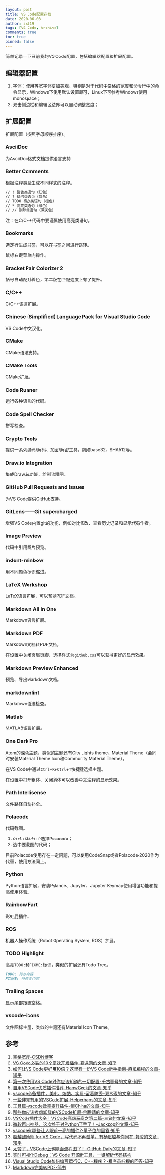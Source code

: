 ```yaml
---
layout: post
title: VS Code配置存档
date: 2020-06-03
author: zxl19
tags: [VS Code, Archive]
comments: true
toc: true
pinned: false
---
```


简单记录一下目前我的VS Code配置，包括编辑器配置和扩展配置。

<!-- more -->

## 编辑器配置

1. 字体：使用等宽字体更加美观，特别是对于代码中空格的宽度和命令行中的命令显示，Windows下使用默认设置即可，Linux下可参考Windows使用monospace；
2. 双击侧边栏和编辑区边界可以自动调整宽度；

## 扩展配置

扩展配置（按照字母顺序排序）。

### AsciiDoc

为AsciiDoc格式文档提供语言支持

### Better Comments

根据注释类型生成不同样式的注释。

```markdown
// ! 警告类语句（红色）
// ? 疑问类语句（蓝色）
// TODO 待办类语句（橙色）
// * 高亮类语句（绿色）
// // 删除线语句（深灰色）
```

注：在C/C++代码中要谨慎使用高亮类语句。

### Bookmarks

选定行生成书签，可以在书签之间进行跳转。

鼠标右键菜单内操作。

### Bracket Pair Colorizer 2

括号自动配对着色，第二版在匹配速度上有了提升。

### C/C++

C/C++语言扩展。

### Chinese (Simplified) Language Pack for Visual Studio Code

VS Code中文汉化。

### CMake

CMake语法支持。

### CMake Tools

CMake扩展。

### Code Runner

运行各种语言的代码。

### Code Spell Checker

拼写检查。

### Crypto Tools

提供一系列编码/解码、加密/解密工具，例如base32、SHA512等。

### Draw.io Integration

集成Draw.io功能，绘制流程图。

### GitHub Pull Requests and Issues

为VS Code提供GitHub支持。

### GitLens——Git supercharged

增强VS Code内置git的功能，例如对比修改、查看历史记录和显示代码作者。

### Image Preview

代码中引用图片预览。

### indent-rainbow

用不同颜色标识缩进。

### LaTeX Workshop

LaTeX语言扩展，可以预览PDF文档。

### Markdown All in One

Markdown语言扩展。

### Markdown PDF

Markdown文档转PDF文档。

在设置中关闭页眉页脚、选择样式为`github.css`可以获得更好的显示效果。

### Markdown Preview Enhanced

预览、导出Markdown文档。

### markdownlint

Markdown语法检查。

### Matlab

MATLAB语言扩展。

### One Dark Pro

Atom的深色主题，类似的主题还有City Lights theme、Material Theme（会同时安装Material Theme Icon和Community Material Theme）。

在VS Code中通过`Ctrl`+`K`+`Ctrl`+`T`快捷键选择主题。

在设置中打开粗体、关闭斜体可以改善中文注释的显示效果。

### Path Intellisense

文件路径自动补全。

### Polacode

代码截图。

1. `Ctrl`+`Shift`+`P`选择Polacode；
2. 选中要截图的代码；

目前Polacode使用存在一定问题，可以使用CodeSnap或者Polacode-2020作为代替，使用方法同上。

### Python

Python语言扩展，安装Pylance、Jupyter、Jupyter Keymap使用增强功能和提高使用体验。

### Rainbow Fart

彩虹屁插件。

### ROS

机器人操作系统（Robot Operating System, ROS）扩展。

### TODO Highlight

高亮`TODO:`和`FIXME:`标识，类似的扩展还有Todo Tree。

```markdown
TODO: 待办内容
FIXME: 待修复内容
```

### Trailing Spaces

显示尾部跟随空格。

### vscode-icons

文件图标主题，类似的主题还有Material Icon Theme。

## 参考

1. [空格宽度-CSDN博客](https://bbs.csdn.net/topics/392557784)
2. [VS Code必装的10个高效开发插件-慕课网的文章-知乎](https://zhuanlan.zhihu.com/p/56719281)
3. [如何让VS Code更好用10倍？这里有一份VS Code新手指南-麻瓜编程的文章-知乎](https://zhuanlan.zhihu.com/p/99462672)
4. [第一次使用VS Code时你应该知道的一切配置-千古壹号的文章-知乎](https://zhuanlan.zhihu.com/p/62913725)
5. [自用VSCode优质插件推荐-HanwGeek的文章-知乎](https://zhuanlan.zhihu.com/p/89693351)
6. [vscode必备插件，美化、炫酷、实用-留着防丢-双木珑的文章-知乎](https://zhuanlan.zhihu.com/p/112016680)
7. [一些非常有用的VSCode扩展-Helperhaps的文章-知乎](https://zhuanlan.zhihu.com/p/29553584)
8. [工具篇-vscode效率提升插件-鲲China的文章-知乎](https://zhuanlan.zhihu.com/p/73452541)
9. [那些你应该考虑卸载的VSCode扩展-余腾靖的文章-知乎](https://zhuanlan.zhihu.com/p/125773296)
10. [VSCode插件大全｜VSCode高级玩家之第二篇-三钻的文章-知乎](https://zhuanlan.zhihu.com/p/136428397)
11. [微软再出神器，这次终于对Python下手了！-Jackpop的文章-知乎](https://zhuanlan.zhihu.com/p/154108630)
12. [vscode有哪些让人眼前一亮的插件?-量子位的回答-知乎](https://www.zhihu.com/question/311803609/answer/1296896019)
13. [超越鼓励师 for VS Code，写代码不再孤单，有杨超越与你同在-韩骏的文章-知乎](https://zhuanlan.zhihu.com/p/61790645)
14. [太赞了，VSCode上也能画流程图了！-GitHub Daily的文章-知乎](https://zhuanlan.zhihu.com/p/140895359)
15. [实时可视化Debug：VS Code 开源新工具，一键解析代码结构](https://zhuanlan.zhihu.com/p/109212146)
16. [Visual Studio Code如何编写运行C、C++程序？-程序员柠檬的回答-知乎](https://www.zhihu.com/question/30315894/answer/1574277687)
17. [Markdown完美转PDF-简书](https://www.jianshu.com/p/4856a78b96b6)
